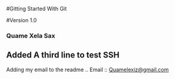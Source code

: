 #Gitting Started With Git

#Version 1.0
### Quame Xela Sax
Added A third line to test SSH
---
Adding my email to the readme .. Email :: Quamelexiz@gmail.com